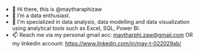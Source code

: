 - 👋 Hi there, this is @maytharaphizaw
- 👀 I’m a data enthusiast.
- 🌱 I'm specialized in data analysis, data modelling and data visualization using analytical tools such as Excel, SQL, Power BI.
- 📫 Reach me via my personal gmail acc: maytharphi.zaw@gmail.com OR my linkedin account: https://www.linkedin.com/in/may-t-022029ab/

<!---
maytharaphizaw/maytharaphizaw is a ✨ special ✨ repository because its `README.md` (this file) appears on your GitHub profile.
You can click the Preview link to take a look at your changes.
--->
